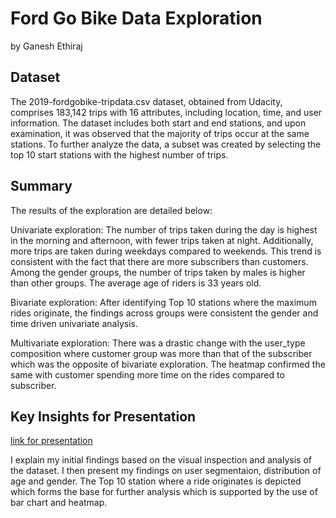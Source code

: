 # Ford Go Bike Data Exploration

by
Ganesh Ethiraj

## Dataset

The 2019-fordgobike-tripdata.csv dataset, obtained from Udacity, comprises 183,142 trips with 16 attributes, including location, time, and user information. The dataset includes both start and end stations, and upon examination, it was observed that the majority of trips occur at the same stations. To further analyze the data, a subset was created by selecting the top 10 start stations with the highest number of trips.



## Summary

The results of the exploration are detailed below:

Univariate exploration: The number of trips taken during the day is highest in the morning and afternoon, with fewer trips taken at night. Additionally, more trips are taken during weekdays compared to weekends. This trend is consistent with the fact that there are more subscribers than customers. Among the gender groups, the number of trips taken by males is higher than other groups. The average age of riders is 33 years old.

Bivariate exploration: After identifying Top 10 stations where the maximum rides originate, the findings across groups were consistent the gender and time driven univariate analysis. 

Multivariate exploration:  There was a drastic change with the user_type composition where customer group was more than that of the subscriber which was the opposite of bivariate exploration. The heatmap confirmed the same with customer spending more time on the rides compared to subscriber. 

## Key Insights for Presentation

 [link for presentation](https://drive.google.com/file/d/1DnqhTPdjp-6umI7Jr5f1X5aOfQM6q5rI/view?usp=sharing)

I explain my initial findings based on the visual inspection and analysis of the dataset. I then present my findings on user segmentaion, distribution of age and gender. The Top 10 station where a ride originates is depicted which forms the base for further analysis which is supported by the use of bar chart and heatmap.
